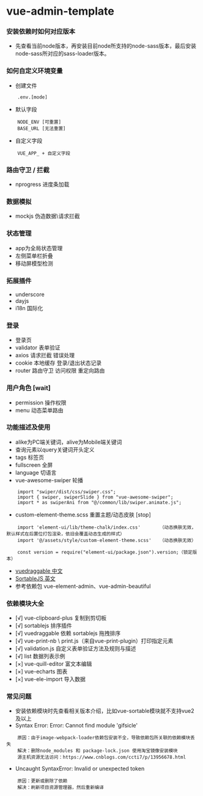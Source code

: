 # vue-admin-template

### 安装依赖时如何对应版本
- 先查看当前node版本，再安装目前node所支持的node-sass版本，最后安装node-sass所对应的sass-loader版本。

### 如何自定义环境变量
- 创建文件
```
    .env.[mode]
```
- 默认字段
```
    NODE_ENV [可重置]
    BASE_URL [无法重置]
```
- 自定义字段
```
    VUE_APP_ + 自定义字段
```

### 路由守卫 / 拦截
- nprogress 进度条加载

### 数据模拟
- mockjs 伪造数据\请求拦截

### 状态管理
- app为全局状态管理
- 左侧菜单栏折叠
- 移动屏模型检测

### 拓展插件
- underscore
- dayjs
- i18n 国际化

### 登录
- 登录页
- validator 表单验证
- axios 请求拦截 错误处理 
- cookie 本地缓存 登录/退出状态记录
- router 路由守卫 访问权限 重定向路由

### 用户角色 [wait]
- permission 操作权限 
- menu 动态菜单路由

### 功能描述及使用
- alike为PC端关键词，alive为Mobile端关键词
- 查询元素以query关键词开头定义
- tags 标签页 
- fullscreen 全屏
- language 切语言 
- vue-awesome-swiper 轮播
```
    import "swiper/dist/css/swiper.css";
    import { swiper, swiperSlide } from "vue-awesome-swiper";
    import * as swiperAni from "@/common/lib/swiper.animate.js";
```
- custom-element-theme.scss 重置主题/动态皮肤 [stop]
```
    import 'element-ui/lib/theme-chalk/index.css'       （动态换肤无效，默认样式在后置位打包渲染，依旧会覆盖动态生成的样式）
    import '@/assets/style/custom-element-theme.scss'   （动态换肤无效）
    
    const version = require("element-ui/package.json").version;（锁定版本）
```
- [vuedraggable 中文](https://www.itxst.com/vue-draggable/yvq3mifz.html)
- [SortableJS 英文](https://github.com/SortableJS/Sortable#options)
- 参考依赖包 vue-element-admin、vue-admin-beautiful

### 依赖模块大全
- [√] vue-clipboard-plus 复制到剪切板
- [√] sortablejs 排序插件
- [√] vuedraggable 依赖 sortablejs 拖拽排序
- [√] vue-print-nb \ print.js（来自vue-print-plugin）打印指定元素
- [√] validation.js 自定义表单验证方法及规则与描述
- [√] list 数据列表示例
- [×] vue-quill-editor 富文本编辑
- [×] vue-echarts 图表
- [×] vue-ele-import 导入数据

### 常见问题
- 安装依赖模块时先查看相关版本介绍，比如vue-sortable模块就不支持vue2及以上
- Syntax Error: Error: Cannot find module 'gifsicle'
```
    原因：由于image-webpack-loader依赖包安装不全，导致依赖包所关联的依赖模块丢失
    解决：删除node_modules 和 package-lock.json 使用淘宝镜像安装模块
    源主机资源无法访问：https://www.cnblogs.com/ccti7/p/13956678.html
``` 
- Uncaught SyntaxError: Invalid or unexpected token
```
    原因：更新或删除了依赖
    解决：刷新项目资源管理器，然后重新编译
```

